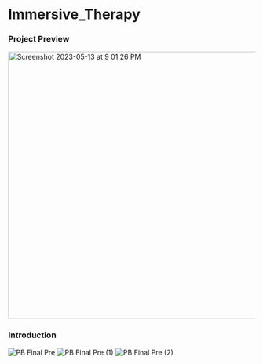 # Immersive_Therapy

### Project Preview
<img width="545" alt="Screenshot 2023-05-13 at 9 01 26 PM" src="https://github.com/lydia-lll/Immersive_Therapy/assets/86812182/e9de1fac-b0a1-4225-bc12-75c81e2e9a22">

### Introduction

![PB Final Pre](https://github.com/lydia-lll/Immersive_Therapy/assets/86812182/fc1cb1c7-382c-4fa7-a37a-21262cb9474c)
![PB Final Pre (1)](https://github.com/lydia-lll/Immersive_Therapy/assets/86812182/026611d9-7a4f-40ce-9240-58fe4c90c6ff)
![PB Final Pre (2)](https://github.com/lydia-lll/Immersive_Therapy/assets/86812182/726aa4f5-288f-4904-8254-da4508e933e4)
